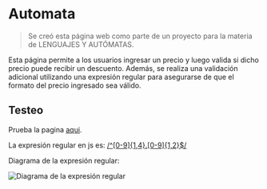 # Automata
> Se creó esta página web como parte de un proyecto para la materia de LENGUAJES Y AUTÓMATAS. 

Esta página permite a los usuarios ingresar un precio y luego valida si dicho precio puede recibir un descuento. Además, se realiza una validación adicional utilizando una expresión regular para asegurarse de que el formato del precio ingresado sea válido.
## Testeo
Prueba la pagina [aqui](https://crybaby99.github.io/automata/).

La expresión regular en js es: [/^[0-9]{1,4}\.[0-9]{1,2}$/](https://regexr.com/7ei3p)

Diagrama de la expresión regular: 

![Diagrama de la expresión regular](https://i.imgur.com/abTShYr.png)

